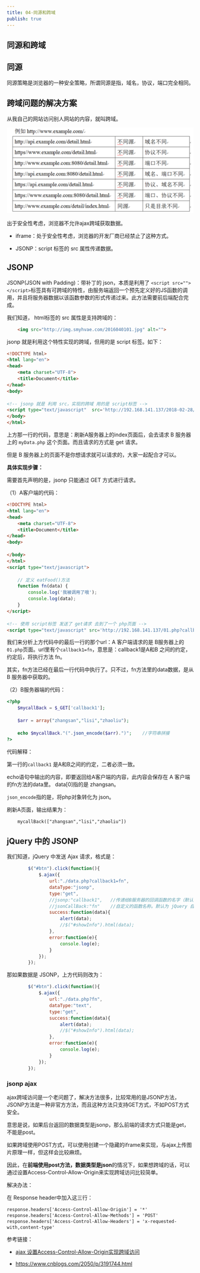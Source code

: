 ```yaml
---
title: 04-同源和跨域
publish: true
---
```


## 同源和跨域

## 同源

同源策略是浏览器的一种安全策略，所谓同源是指，域名，协议，端口完全相同。



## 跨域问题的解决方案

从我自己的网站访问别人网站的内容，就叫跨域。

![image-20230824085605916](https://raw.githubusercontent.com/zhanghaooss/clouding/master/img/image-20230824085605916.png)

出于安全性考虑，浏览器不允许ajax跨域获取数据。


- iframe：处于安全性考虑，浏览器的开发厂商已经禁止了这种方式。

- JSONP：script 标签的 src 属性传递数据。

## JSONP

JSONP(JSON with Padding)：带补丁的 json，本质是利用了 `<script src=""></script>`标签具有可跨域的特性，由服务端返回一个预先定义好的JS函数的调用，并且将服务器数据以该函数参数的形式传递过来。此方法需要前后端配合完成。

我们知道， html标签的 src 属性是支持跨域的：

```html
	<img src="http://img.smyhvae.com/2016040101.jpg" alt="">
```

jsonp 就是利用这个特性实现的跨域，但用的是 script 标签。如下：

```html
<!DOCTYPE html>
<html lang="en">
<head>
	<meta charset="UTF-8">
	<title>Document</title>
</head>
<body>

<!-- jsonp 就是 利用 src，实现的跨域 用的是 script标签 -->
<script type="text/javascript"  src='http://192.168.141.137/2018-02-28/myData.php'></script>
</body>
</html>

```

上方那一行的代码，意思是：刷新A服务器上的index页面后，会去请求 B 服务器上的 `myData.php` 这个页面。而且请求的方式是 get 请求。

但是 B 服务器上的页面不是你想请求就可以请求的，大家一起配合才可以。


**具体实现步骤：**

需要首先声明的是，jsonp 只能通过 GET 方式进行请求。

（1）A客户端的代码：

```html
<!DOCTYPE html>
<html lang="en">
<head>
	<meta charset="UTF-8">
	<title>Document</title>
</head>
<body>

</body>
</html>
<script type="text/javascript">

	// 定义 eatFood()方法
	function fn(data) {
		console.log('我被调用了哦');
		console.log(data);
	}
</script>

<!-- 使用 script标签 发送了 get请求 去到了一个 php页面 -->
<script type="text/javascript" src='http://192.168.141.137/01.php?callback1=fn'></script>
```


我们来分析上方代码中的最后一行的那个url：A 客户端请求的是 B服务器上的 `01.php`页面。url里有个`callback1=fn`，意思是：callback1是A和B 之间的约定，约定后，将执行方法 fn。

其实，fn方法已经在最后一行代码中执行了。只不过，fn方法里的data数据，是从 B 服务器中获取的。

（2）B服务器端的代码：

```php
<?php
    $mycallBack = $_GET['callback1'];

	$arr = array("zhangsan","lisi","zhaoliu");

    echo $mycallBack."(".json_encode($arr).")";    //字符串拼接
?>
```

代码解释：

第一行的`callback1` 是A和B之间的约定，二者必须一致。

echo语句中输出的内容，即要返回给A客户端的内容，此内容会保存在 A 客户端的fn方法的data里。 data[0]指的是 zhangsan。


`json_encode`指的是，将php对象转化为 json。


刷新A页面，输出结果为：

```
	mycallBack(["zhangsan","lisi","zhaoliu"])
```


## jQuery 中的 JSONP

我们知道，jQuery 中发送 Ajax 请求，格式是：

```javascript
		$("#btn").click(function(){
			$.ajax({
				url:"./data.php?callback1=fn",
				dataType:"jsonp",
				type:"get",
				//jsonp:"callback1",   //传递给B服务器的回调函数的名字（默认为 callback）
				//jsonCallBack:"fn"    //自定义的函数名称。默认为 jQuery 自动生成的随机函数名
				success:function(data){
					alert(data);
					//$("#showInfo").html(data);
				},
				error:function(e){
					console.log(e);
				}
			});
		});
```


那如果数据是 JSONP，上方代码则改为：


```javascript
		$("#btn").click(function(){
			$.ajax({
				url:"./data.php?fn",
				dataType:"text",
				type:"get",
				success:function(data){
					alert(data);
					//$("#showInfo").html(data);
				},
				error:function(e){
					console.log(e);
				}
			});
		});
```



### jsonp ajax

ajax跨域访问是一个老问题了，解决方法很多，比较常用的是JSONP方法，JSONP方法是一种非官方方法，而且这种方法只支持GET方式，不如POST方式安全。

意思是说，如果后台返回的数据类型是jsonp，那么前端的请求方式只能是get，不能是post。

如果跨域使用POST方式，可以使用创建一个隐藏的iframe来实现，与ajax上传图片原理一样，但这样会比较麻烦。

因此，在**前端使用post方法，数据类型是json**的情况下，如果想跨域的话，可以通过设置Access-Control-Allow-Origin来实现跨域访问比较简单。

解决办法：

在 Response header中加入这三行：

```
response.headers['Access-Control-Allow-Origin'] = '*'
response.headers['Access-Control-Allow-Methods'] = 'POST'
response.headers['Access-Control-Allow-Headers'] = 'x-requested-with,content-type'
```



参考链接：

- [ajax 设置Access-Control-Allow-Origin实现跨域访问](https://blog.csdn.net/fdipzone/article/details/46390573/)

* https://www.cnblogs.com/2050/p/3191744.html


